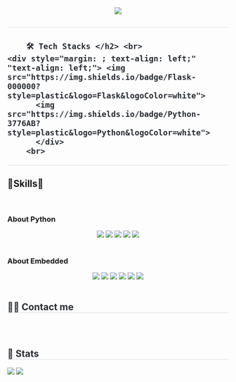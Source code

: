 <div align= "center">
    <img src="https://capsule-render.vercel.app/api?type=wave&color=gradient&height=180&text=yellowsimpson's%20github&animation=&fontColor=000000&fontSize=70" />
    </div>
    <div style="text-align: left;"> 
    <h2 style="border-bottom: 1px solid #d8dee4; color: #282d33;">  </h2>  
    <div style="font-weight: 700; font-size: 15px; text-align: left; color: #282d33;">  </div> 
    </div>
    <div style="text-align: left;">
    <h2 style="border-bottom: 1px solid #d8dee4; color: #282d33;"> 
        
        🛠️ Tech Stacks </h2> <br> 
    <div style="margin: ; text-align: left;" "text-align: left;"> <img src="https://img.shields.io/badge/Flask-000000?style=plastic&logo=Flask&logoColor=white">
          <img src="https://img.shields.io/badge/Python-3776AB?style=plastic&logo=Python&logoColor=white">
          </div>
        <br>
    
  ## 🌟Skills🌟

<br/>

### About Python
<div align="center">
  <img src="https://img.shields.io/badge/Python-FFD43B?style=for-the-badge&logo=python&logoColor=blue">
  <img src="https://img.shields.io/badge/openCV-11557c.svg?style=for-the-badge&logo=openCV&logoColor=white">
  <img src="https://img.shields.io/badge/pandas-150458.svg?style=for-the-badge&logo=pandas&logoColor=white">
  <img src="https://img.shields.io/badge/numpy-4d77cf.svg?style=for-the-badge&logo=numpy&logoColor=white">
  <img src="https://img.shields.io/badge/TensorFlow%20-%20FF6F00?style=for-the-badge&logo=tensorflow">
</div>
<br/>

### About Embedded
<div align="center">
  <img src="https://img.shields.io/badge/ROS 1,2-22314E?style=for-the-badge&logo=ROS&logoColor=white">
  <img src="https://img.shields.io/badge/STM32%20-%20%2303234B?style=for-the-badge&logo=stmicroelectronics">
  <img src="https://img.shields.io/badge/Arduino-00878F.svg?style=for-the-badge&logo=Arduino&logoColor=white">
  <img src="https://img.shields.io/badge/Rust-black?style=for-the-badge&logo=rust&logoColor=#E57324">
  <img src="https://img.shields.io/badge/C%20-%20%23A8B9CC?style=for-the-badge&logo=C&logoColor=00599C">
  <img src="https://img.shields.io/badge/C%2B%2B%20-%20%2300599C?style=for-the-badge&logo=C%2B%2B">
</div>
<br/>
    </div>
    <div style="text-align: left;">
    <h2 style="border-bottom: 1px solid #d8dee4; color: #282d33;"> 🧑‍💻 Contact me </h2> <br> 
    <div style="text-align: left;">  </div>  <br> 
    <div style="text-align: left;">  </div> 
    </div>
    <div style="text-align: left;"> 
    <h2 style="border-bottom: 1px solid #d8dee4; color: #282d33;"> 🏅 Stats </h2> <div style="text-align: left;"> <img src="https://github-readme-stats.vercel.app/api?username=yellowsimpson&bg_color=180,000000,&title_color=000000&text_color=000000"
         /> <img src="https://github-readme-stats.vercel.app/api/top-langs/?username=yellowsimpson&layout=compact&bg_color=180,000000,&title_color=000000&text_color=000000"
           /> </div> 
    </div>
    
